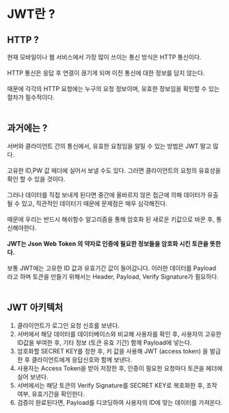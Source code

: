 # JWT란 ?

## HTTP ?

현재 모바일이나 웹 서비스에서 가장 많이 쓰이는 통신 방식은 HTTP 통신이다. <br><br>
HTTP 통신은 응답 후 연결이 끊기게 되며 이전 통신에 대한 정보를 담지 않는다. <br><br>
때문에 각각의 HTTP 요청에는 누구의 요청 정보이며, 유효한 정보임을 확인할 수 있는 절차가 필수적이다. <br><br>

## 과거에는 ?

서버와 클라이언트 간의 통신에서, 유효한 요청임을 알릴 수 있는 방법은 JWT 말고 많다. <br><br>
고유한 ID,PW 값 헤더에 실어서 보낼 수도 있다. 그러면 클라이언트의 요청의 유효성을 확인 할 수 있을 것이다. <br><br>
그러나 데이터를 직접 보내게 된다면 중간에 올바르지 않은 접근에 의해 데이터가 유출될 수 있고, 직관적인 데이터기 때문에 문제점은 매우 심각해진다. <br><br>
때문에 우리는 반드시 해쉬함수 알고리즘을 통해 암호화 된 새로운 키값으로 바꾼 후, 통신해야한다. <br><br>
**JWT는 Json Web Token 의 약자로 인증에 필요한 정보들을 암호화 시킨 토큰을 뜻한다.** <br><br>
보통 JWT에는 고유한 ID 값과 유효기간 값이 들어갑니다. 이러한 데이터를 Payload 라고 하며 토큰을 만들기 위해서는 Header, Payload, Verify Signature가 필요하다. <br><br>


## JWT 아키텍처
1. 클라이언트가 로그인 요청 신호를 보낸다.
2. 서버에서 해당 데이터를 데이터베이스와 비교해 사용자를 확인 후, 사용자의 고유한 ID값을 부여한 후, 기타 정보 (토큰 유효 기간) 함께 Payload에 넣는다.
3. 암호화할 SECRET KEY를 정한 후, 키 값을 사용해 JWT (access token) 을 발급한 후 클라이언트에게 응답신호와 함께 보낸다.
4. 사용자는 Access Token을 받아 저장한 후, 인증이 필요한 요청마다 토큰을 헤더에 실어 보낸다.
5. 서버에서는 해당 토큰의 Verify Signature를 SECRET KEY로 복호화한 후, 조작 여부, 유효기간을 확인한다.
6. 검증이 완료된다면, Payload를 디코딩하여 사용자의 ID에 맞는 데이터를 가져온다.
